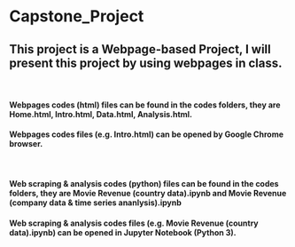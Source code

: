 # Capstone_Project
## This project is a Webpage-based Project, I will present this project by using webpages in class.
<br />
<h4> Webpages codes (html) files can be found in the codes folders, they are Home.html, Intro.html, Data.html, Analysis.html.</h4>
<h4> Webpages codes files (e.g. Intro.html) can be opened by Google Chrome browser.</h4>
<br />
<h4> Web scraping & analysis codes (python) files can be found in the codes folders, they are Movie Revenue (country data).ipynb and Movie Revenue (company data & time series ananlysis).ipynb</h4>
<h4> Web scraping & analysis codes files (e.g. Movie Revenue (country data).ipynb) can be opened in Jupyter Notebook (Python 3).</h4>
